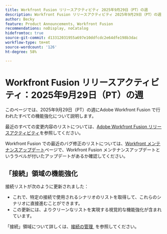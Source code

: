 ```yaml
---
title: Workfront Fusion リリースアクティビティ 2025年9月29日（PT）の週
description: Workfront Fusion リリースアクティビティ 2025年9月29日（PT）の週
author: Becky
feature: Product Announcements, Workfront Fusion
recommendations: noDisplay, noCatalog
hidefromtoc: true
source-git-commit: d13312031955a697e10ddfcdc2e64dfe198b3dac
workflow-type: tm+mt
source-wordcount: '126'
ht-degree: 58%

---
```


# Workfront Fusion リリースアクティビティ：2025年9月29日（PT）の週

このページでは、2025年9月29日（PT）の週にAdobe Workfront Fusion で行われたすべての機能強化について説明します。

最近のすべての変更内容のリストについては、[Adobe Workfront Fusion リリースアクティビティ](/help/workfront-fusion/fusion-product-releases/fusion-release-activity.md)を参照してください。

Workfront Fusion での最近のバグ修正のリストについては、[Workfront メンテナンスアップデート](https://experienceleague.adobe.com/ja/docs/workfront-known-issues/releases/current-updates)ページで、Workfront Fusion メンテナンスアップデートというラベルが付いたアップデートがあるか確認してください。

## 「接続」領域の機能強化

接続リストが次のように更新されました：

* これで、特定の接続で使用されるシナリオのリストを取得して、これらのシナリオに直接進むことができます。
* この更新には、よりクリーンなリストを実現する視覚的な機能強化が含まれています。

「接続」領域について詳しくは、[&#x200B; 接続の管理 &#x200B;](/help/workfront-fusion/create-scenarios/connect-to-apps/manage-connections.md) を参照してください。



